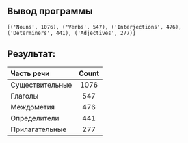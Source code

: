 ## Вывод программы

```
[('Nouns', 1076), ('Verbs', 547), ('Interjections', 476), ('Determiners', 441), ('Adjectives', 277)]
```

## Результат:

|   Часть речи    | Count |
| :-------------- | :---: |
| Существительные | 1076  |
|     Глаголы     |  547  |
|   Междометия    |  476  |
|  Определители   |  441  |
| Прилагательные  |  277  |
